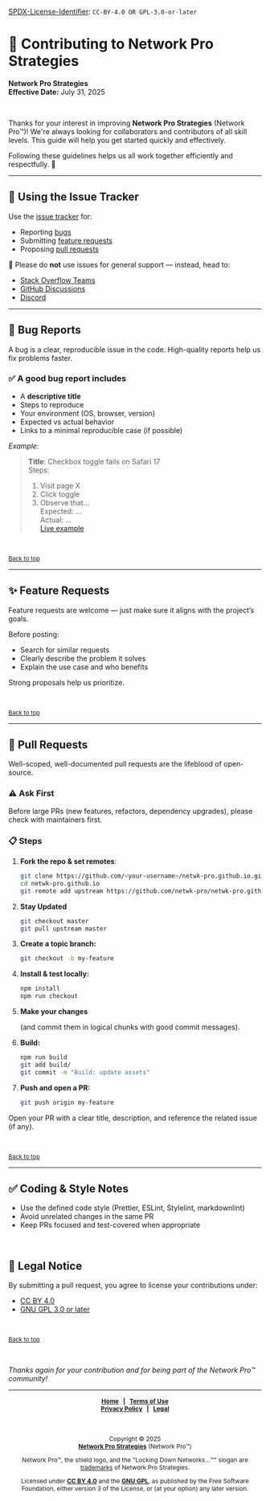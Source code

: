 <!-- =========================================================================
CONTRIBUTING.md

Copyright © 2025 Network Pro Strategies (Network Pro™)
SPDX-License-Identifier: CC-BY-4.0 OR GPL-3.0-or-later
This file is part of Network Pro.
========================================================================== -->

<a name="top"></a>

[SPDX-License-Identifier](https://spdx.dev/learn/handling-license-info/):
`CC-BY-4.0 OR GPL-3.0-or-later`

# 🤝 Contributing to Network Pro Strategies

**Network Pro Strategies**  
**Effective Date:** July 31, 2025

&nbsp;

Thanks for your interest in improving **Network Pro Strategies** (Network Pro™)! We're always looking for collaborators and contributors of all skill levels. This guide will help you get started quickly and effectively.

Following these guidelines helps us all work together efficiently and respectfully. 🙌

---

## 🐛 Using the Issue Tracker

Use the [issue tracker](https://github.com/netwk-pro/netwk-pro.github.io/issues) for:

- Reporting [bugs](#bug-reports)
- Submitting [feature requests](#feature-requests)
- Proposing [pull requests](#pull-requests)

🚫 Please do **not** use issues for general support — instead, head to:

- [Stack Overflow Teams](https://stack.neteng.pro/)
- [GitHub Discussions](https://discuss.neteng.pro)
- [Discord](https://discord.neteng.pro)

---

<section id="bug-reports">

## 🐞 Bug Reports

A bug is a clear, reproducible issue in the code. High-quality reports help us fix problems faster.

### ✅ A good bug report includes

- A **descriptive title**
- Steps to reproduce
- Your environment (OS, browser, version)
- Expected vs actual behavior
- Links to a minimal reproducible case (if possible)

_Example_:

<!-- markdownlint-disable MD042 -->

> **Title**: Checkbox toggle fails on Safari 17  
> Steps:
>
> 1. Visit page X
> 2. Click toggle
> 3. Observe that...  
>    Expected: ...  
>    Actual: ...  
>    [Live example](#)

<!-- markdownlint-enable MD042 -->

</section>

&nbsp;

<sub>[Back to top](#top)</sub>

---

<section id="feature-requests">

## ✨ Feature Requests

Feature requests are welcome — just make sure it aligns with the project’s goals.

Before posting:

- Search for similar requests
- Clearly describe the problem it solves
- Explain the use case and who benefits

Strong proposals help us prioritize.

</section>

&nbsp;

<sub>[Back to top](#top)</sub>

---

<section id="pull-requests">

## 🔁 Pull Requests

Well-scoped, well-documented pull requests are the lifeblood of open-source.

### ⚠️ Ask First

Before large PRs (new features, refactors, dependency upgrades), please check with maintainers first.

### 📋 Steps

1. **Fork the repo & set remotes**:

   ```bash
   git clone https://github.com/<your-username>/netwk-pro.github.io.git
   cd netwk-pro.github.io
   git remote add upstream https://github.com/netwk-pro/netwk-pro.github.io.git
   ```

2. **Stay Updated**

   ```bash
   git checkout master
   git pull upstream master
   ```

3. **Create a topic branch:**

   ```bash
   git checkout -b my-feature
   ```

4. **Install & test locally:**

   ```bash
   npm install
   npm run checkout
   ```

5. **Make your changes**

   (and commit them in logical chunks with good commit messages).

6. **Build:**

   ```bash
   npm run build
   git add build/
   git commit -m "Build: update assets"
   ```

7. **Push and open a PR:**

   ```bash
   git push origin my-feature
   ```

Open your PR with a clear title, description, and reference the related issue (if any).

</section>

&nbsp;

<sub>[Back to top](#top)</sub>

---

## ✅ Coding & Style Notes

- Use the defined code style (Prettier, ESLint, Stylelint, markdownlint)
- Avoid unrelated changes in the same PR
- Keep PRs focused and test-covered when appropriate

&nbsp;

## 🔐 Legal Notice

By submitting a pull request, you agree to license your contributions under:

- [CC BY 4.0](https://netwk.pro/license#cc-by)
- [GNU GPL 3.0 or later](https://netwk.pro/license#gnu-gpl)

&nbsp;

<sub>[Back to top](#top)</sub>

&nbsp;

_Thanks again for your contribution and for being part of the Network Pro&trade; community!_

---

<div style="font-size: 12px; font-weight: bold; text-align: center;">

[Home](https://netwk.pro) &nbsp; | &nbsp; [Terms of Use](https://netwk.pro/terms-of-use)  
[Privacy Policy](https://netwk.pro/privacy) &nbsp; | &nbsp; [Legal](https://netwk.pro/license)

</div>

&nbsp;

<span style="font-size: 12px; text-align: center;">

Copyright &copy; 2025  
**[Network Pro Strategies](https://netwk.pro/)** (Network Pro&trade;)

Network Pro&trade;, the shield logo, and the "Locking Down Networks...&trade;" slogan are [trademarks](https://netwk.pro/license#trademark) of Network Pro Strategies.

Licensed under **[CC BY 4.0](https://netwk.pro/license#cc-by)** and the **[GNU GPL](https://netwk.pro/license#gnu-gpl)**, as published by the Free Software Foundation, either version 3 of the License, or (at your option) any later version.

</span>
